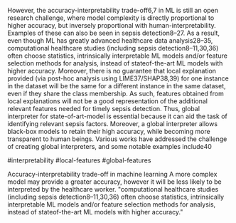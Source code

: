 However, the accuracy-interpretability trade-off6,7 in ML is still an open research challenge, where model complexity is directly proportional to higher accuracy, but inversely proportional with human-interpretability. Examples of these can also be seen in sepsis detection8–27. As a result, even though ML has greatly advanced healthcare data analysis28–35, computational healthcare studies (including sepsis detection8–11,30,36) often choose statistics, intrinsically interpretable ML models and/or feature selection methods for analysis, instead of stateof-the-art ML models with higher accuracy. Moreover, there is no guarantee that local explanation provided (via post-hoc analysis using LIME37/SHAP38,39) for one instance in the dataset will be the same for a different instance in the same dataset, even if they share the class membership. As such, features obtained from local explanations will not be a good representation of the additional relevant features needed for timely sepsis detection. Thus, global interpreter for state-of-art-model is essential because it can aid the task of identifying relevant sepsis factors. Moreover, a global interpreter allows black-box models to retain their high accuracy, while becoming more transparent to human beings. Various works have addressed the challenge of creating global interpreters, and some notable examples include40

#interpretability
#local-features
#global-features


Accuracy-interpretability trade-off in machine learning
A more complex model may provide a greater accuracy, however it will be less likely to be interpreted by the healthcare worker. 
"computational healthcare studies (including sepsis detection8–11,30,36) often choose statistics, intrinsically interpretable ML models and/or feature selection methods for analysis, instead of stateof-the-art ML models with higher accuracy."
